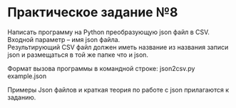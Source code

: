<h1>Практическое задание №8</h1>
<p>Написать программу на Python преобразующую json файл  в CSV. Входной параметр  – имя json файла.<br>Результирующий CSV файл должен иметь название из названия записи json и размещаться  в той же папке что и  json.</p>
<p>Формат вызова программы в командной строке:  json2csv.py example.json</p>
Примеры Json файлов и краткая теория по работе с json прилагаются к заданию.
